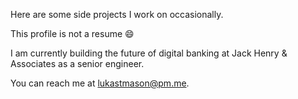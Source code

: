 Here are some side projects I work on occasionally.

This profile is not a resume 😄

I am currently building the future of digital banking at Jack Henry & Associates as a senior engineer.

You can reach me at lukastmason@pm.me.
